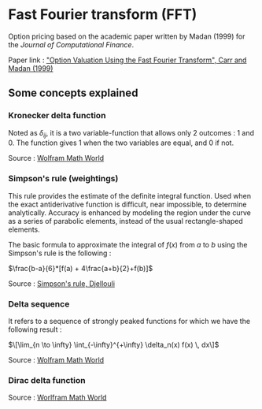 # Fast Fourier transform (FFT)

Option pricing based on the academic paper written by Madan (1999) for the _Journal of Computational Finance_. 

Paper link : ["Option Valuation Using the Fast Fourier
Transform", Carr and Madan (1999)](https://www.researchgate.net/profile/Dilip-Madan-2/publication/2519144_Option_Valuation_Using_the_Fast_Fourier_Transform/links/55235a820cf2a2d9e146f0bf/Option-Valuation-Using-the-Fast-Fourier-Transform.pdf?_sg%5B0%5D=started_experiment_milestone&origin=journalDetail&_rtd=e30%3D)

## Some concepts explained

### Kronecker delta function
Noted as $\delta_{ij}$, it is a two variable-function that allows only 2 outcomes : 1 and 0. The function gives 1 when the two variables are equal, and 0 if not. 

Source : [Wolfram Math World](https://mathworld.wolfram.com/KroneckerDelta.html)

### Simpson's rule (weightings)
This rule provides the estimate of the definite integral function. Used when the exact antiderivative function is difficult, near impossible, to determine analytically. Accuracy is enhanced by modeling the region under the curve as a series of parabolic elements, instead of the usual rectangle-shaped elements. 

The basic formula to approximate the integral of $f(x)$ from $a$ to $b$ using the Simpson's rule is the following :

$\frac{b-a}{6}*[f(a) + 4\frac{a+b}{2}+f(b)]$ 

Source : [Simpson's rule, Djellouli](https://adamdjellouli.com/articles/numerical_methods/4_integration/simpsons_rule)

### Delta sequence
It refers to a sequence of strongly peaked functions for which we have the following result : 

$\[\lim_{n \to \infty} \int_{-\infty}^{+\infty} \delta_n(x) f(x) \, dx\]$

Source : [Wolfram Math World](https://mathworld.wolfram.com/DeltaSequence.html)

### Dirac delta function


Source : [Worlfram Math World](https://mathworld.wolfram.com/DeltaFunction.html)

